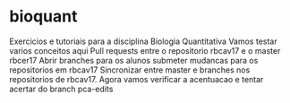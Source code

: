 # bioquant
Exercicios e tutoriais para a disciplina Biologia Quantitativa
Vamos testar varios conceitos aqui
Pull requests entre o repositorio rbcav17 e o master rbcer17
Abrir branches para os alunos submeter mudancas para os repositorios em rbcav17
Sincronizar entre master e branches nos repositorios de rbcav17.
Agora vamos verificar a acentuacao e tentar acertar do branch pca-edits
